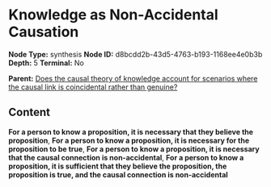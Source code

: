 # Knowledge as Non-Accidental Causation

**Node Type:** synthesis
**Node ID:** d8bcdd2b-43d5-4763-b193-1168ee4e0b3b
**Depth:** 5
**Terminal:** No

**Parent:** [Does the causal theory of knowledge account for scenarios where the causal link is coincidental rather than genuine?](does-the-causal-theory-of-knowledge-account-for-scenarios-where-the-causal-link-is-coincidental-rather-than-genuine-antithesis-0da02a5d-1f1c-4032-aa38-a8d8782d0ee9.md)

## Content

**For a person to know a proposition, it is necessary that they believe the proposition**, **For a person to know a proposition, it is necessary for the proposition to be true**, **For a person to know a proposition, it is necessary that the causal connection is non-accidental**, **For a person to know a proposition, it is sufficient that they believe the proposition, the proposition is true, and the causal connection is non-accidental**
